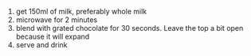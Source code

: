 1. get 150ml of milk, preferably whole milk
2. microwave for 2 minutes 
3. blend with grated chocolate for 30 seconds. Leave the top  a bit open because it will expand
4. serve and drink